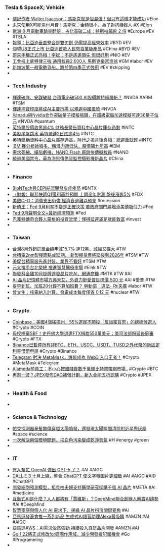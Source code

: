 ### Tesla & SpaceX; Vehicle
- [傳記作者 Walter Isaacson：馬斯克就是個混蛋！但只有這樣才能成功](https://www.inside.com.tw/article/32844-isaacson-on-musk-staying-hardcore) #Elon
- [未來使用X可能需付月費！馬斯克：金額很小，為了對抗機器人](https://abmedia.io/small-monthly-payment-for-using-x) #X #Elon
- [歐洲 8 月電動車銷量翻倍，占比首破二成；特斯拉飆逾 2 倍](https://finance.technews.tw/2023/09/21/european-ev-sales-double-in-august/) #Europe #EV #TSLA
- [報導：比亞迪垂直整合是雙刃劍 仍需提高經營效率](https://news.cnyes.com/news/id/5329328) #BYD #EV
- [仰望U8正式上市 比亞迪首款人民幣百萬級產品](https://news.cnyes.com/news/id/5330074) #China #BYD #EV
- [蔚來手機正式亮相！李斌：不是遙遙領先 但很好用](https://news.cnyes.com/news/id/5330435) #NIO #EV
- [工會抗上底特律三強 通用裁員2,000人 馬斯克樂當漁翁](https://m.cnyes.com/news/id/5329827) #GM #labor #EV
- [新加坡第一艘電動貨船，將於第四季正式啓用](https://technews.tw/2023/09/15/singapore-first-electric-cargo-vessel/) #EV #shipping
-
- ### Tech Industry
- [輝達破底、安謀破發 台積電必破500 AI股價將持續腰斬？](https://m.cnyes.com/news/id/5330190) #NVDA #ARM #TSM
- [輝達押寶印度將成AI主要市場 以規避中國風險](https://news.cnyes.com/news/id/5330049) #NVDA
- [Xanadu與Nvidia合作突破量子模擬瓶頸，在超級電腦加速模擬可達36量子位元](https://www.ithome.com.tw/news/158724) #NVDA #quantum
- [英特爾股價收黑逾4% 財務長警告資料中心晶片庫存過剩](https://news.cnyes.com/news/id/5328780) #INTC
- [美股尾盤跳水 英特爾連2日跌逾4％](https://www.ctee.com.tw/news/20230921700407-430702) #INTC
- [英特爾稱資料中心晶片庫存過高，陸行之揭背後真相：總避重就輕](https://technews.tw/2023/09/21/intel-nvidia-datacenter/) #INTC
- [IBM 獲分析師唱多、稱潛力遭低估，股價飆九年高](https://finance.technews.tw/2023/09/21/ibm-stock-gets-a-new-bull/) #IBM
- [需求萎縮、續陷虧損，NAND Flash 廠鎧俠傳擬裁員](https://technews.tw/2023/09/21/kioxia-consider-layoffs/) #NAND
- [繞過美國禁令，華為海思傳供貨監控攝影機新晶片](https://technews.tw/2023/09/21/huawei-unit-ships-chinese-made-surveillance-chips/) #China
-
- ### Finance
- [BioNTech與CEPI結盟開發皮疹疫苗](https://m.cnyes.com/news/id/5327385) #BNTX
- [〈財報〉聯邦快遞Q1獲利高於預期 上調全年財測 盤後漲逾5%](https://news.cnyes.com/news/id/5329831) #FDX
- [美銀CFO：消費支出仍強 經濟衰退難以預見](https://news.cnyes.com/news/id/5329730) #recession
- [新債王：Fed 9月利率不變是正確決策 若政府關門將增添美債吸引力](https://news.cnyes.com/news/id/5329837) #Fed
- [Fed 9月聲明全文+最新經濟預測](https://news.cnyes.com/news/id/5329782) #Fed
- [巴菲特傳奇合夥人蒙格的投資哲學：懂得延遲滿足就能致富](https://www.gvm.com.tw/article/106103) #invest
-
- ### Taiwan
- [台灣8月外銷訂單金額年減15.7% 連12黑、減幅又擴大](https://news.cnyes.com/news/id/5329569) #TW
- [台積電2nm製程節點或延期， 新製程量產將延後到2026年](https://news.xfastest.com/tsmc/132245/tsmc-4/) #TSM #TW
- [美促台積電設先進封裝，業界不看好](https://technews.tw/2023/09/20/industry-is-not-optimistic/) #TSM #TW
- [元太攜手台北榮總 搶進智慧醫療市場](https://news.cnyes.com/news/id/5329548) #EInk #TW
- [聯發科金雞10月掛牌達發晶片吃AI、網通商機](https://news.ustv.com.tw/newsdetail/20230921A001008) #MTK #TW #AI
- [AI 晶片記憶體市場方興未艾，外資力挺愛普目標價 500 元](https://finance.technews.tw/2023/09/21/the-ai-%E2%80%8B%E2%80%8Bchip-memory-market-is-still-in-the-ascendant/) #AI #愛普 #TW
- [提早到班、加班20分鐘不算加班費？ 勞動部：違法- Rti央廣](https://www.rti.org.tw/news/view/id/2180343) #labor #TW
- [曾文生：核電納入計算，發電成本每度僅省 0.12 元](https://technews.tw/2023/09/20/nuclear-power/) #nuclear #TW
-
- ### Crypto
- [Coinbase：美國4個搖擺州，55%選民不願投「反加密貨幣」的總統候選人](https://www.blocktempo.com/coinbase-55-voters-four-swing-states-less-likely-to-vote-anti-web3-candidate/) #Crypto #COIN
- [母校唾棄SBF！史丹佛大學退還FTX捐款550萬美元；美司法部盼延後庭審](https://www.blocktempo.com/stanford-to-refund-5-5m-back-to-ftx/) #Crypto #FTX
- [Binance已暫停所有非BTC、ETH、USDC、USDT、TUSD之外代幣的新固定利率借幣申請](https://m.cnyes.com/news/id/5329372) #Crypto #Binance
- [Telegram 對決 MetaMask，誰能成為 Web3 入口王者！](https://www.blocktempo.com/telegram-vs-metamask-who-become-king-of-web3/) #Crypto #MetaMask #Telegram
- [Alameda前員工：不小心按錯賤賣數千萬鎂比特幣帶崩市場..](https://www.blocktempo.com/alameda-research-caused-a-market-crash-that-echoed-around-the-world/) #Crypto #BTC
- [再割一波？JPEX發佈DAO補償計劃，新入金能五折認購](https://abmedia.io/jpex-dao-compensation-plan) #Crypto #JPEX
-
- ### Health & Food
-
- ### Science & Technology
- [帕克探測器毫髮無傷穿越太陽噴發，還發現太陽瞬間清除附近星際灰塵](https://technews.tw/2023/09/21/parker-solar-probe-sun-coronal-mass-ejection-cme/) #space #science
- [一次解決兩個環境問題，把白色污染變成乾淨氫氣](https://technews.tw/2023/09/21/hydrogen-from-waste-plastic/) #H #energy #green
-
- ### IT
- [有人幫忙 OpenAI 做出 GPT-5 了？](https://technews.tw/2023/09/21/openai-gpt-5/) #AI #AIGC
- [DALL·E 3 十月上線，整合 ChatGPT 使文字轉圖片更細緻](https://technews.tw/2023/09/21/openai-unveils-dall-e-3/) #AI #AIGC #AID #ChatGPT
- [開發細胞預測模型，祖克柏夫婦支持醫學研究採購千個 AI 晶片](https://technews.tw/2023/09/20/chan-zuckerberg-science-to-build-ai-gpu-cluster-to-model-cell-systems/) #META #AI #medicine
- [互動式AI是什麼？人人都將有「賈維斯」？DeepMind聯合創辦人解答AI趨勢](https://www.bnext.com.tw/article/76763/deepmind-generative-ai-interative-mustafa-suleyman) #AI #DeepMind
- [智慧家庭與個人化 AI 需求下，邊緣 AI 晶片扮演關鍵要角](https://technews.tw/2023/09/21/matter-ai-chip/) #AI
- [亞馬遜發表會推一系列新品 生成式AI語音助理Alexa最吸睛](https://m.cnyes.com/news/id/5329777) #AMZN #AI #AIGC
- [亞馬遜AWS：AI需求依然強勁 持續投入自研晶片開發](https://news.cnyes.com/news/id/5330436) #AMZN #AI
- [Go 1.22將正式修改for迴圈作用域，減少開發者犯錯機會](https://www.ithome.com.tw/news/158844) #Go #Programming
-